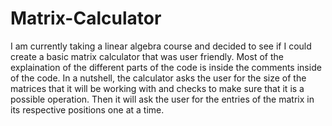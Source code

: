 # Matrix-Calculator

I am currently taking a linear algebra course and decided to see if I could create a basic matrix calculator that was user friendly. Most of the explaination of the different parts of the code is inside the comments inside of the code. In a nutshell, the calculator asks the user for the size of the matrices that it will be working with and checks to make sure that it is a possible operation. Then it will ask the user for the entries of the matrix in its respective positions one at a time. 
